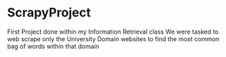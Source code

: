 # ScrapyProject
First Project done within my Information Retrieval class
We were tasked to web scrape only the University Domain websites to find the most common bag of words within that domain
